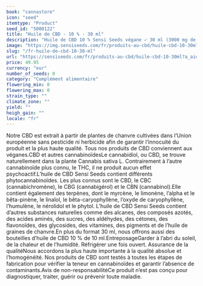 ```yaml
---
book: "cannastore"
icon: "seed"
itemtype: "Product"
seed_id: "5000122"
title: "Huile de CBD - 10 % - 30 ml"
description: "Huile de CBD 10 % Sensi Seeds végane ✓ 30 ml (3000 mg de CBD) ✓ Offerte en d’autres concentrations ✓ Faite d’huile de chanvre biologique"
image: "https://img.sensiseeds.com/fr/produits-au-cbd/huile-cbd-10-30ml-image.png"
slug: "/fr-huile-de-cbd-10-30-ml"
url: "https://sensiseeds.com/fr/produits-au-cbd/huile-cbd-10-30ml?a_aid=cannastore"
price: 49.95
currency: "eur"
number_of_seeds: 0
category: "Complément alimentaire"
flowering_min: 0
flowering_max: 0
strain_type: ""
climate_zone: ""
yield: ""
heigh_gain: ""
locale: "fr"
---
```

Notre CBD est extrait à partir de plantes de chanvre cultivées dans l’Union européenne sans pesticide ni herbicide afin de garantir l’innocuité du produit et la plus haute qualité. Tous nos produits de CBD conviennent aux véganes.CBD et autres cannabinoïdesLe cannabidiol, ou CBD, se trouve naturellement dans la plante Cannabis sativa L. Contrairement à l’autre cannabinoïde plus connu, le THC, il ne produit aucun effet psychoactif.L’huile de CBD Sensi Seeds contient différents phytocannabinoïdes. Les plus connus sont le CBD, le CBC (cannabichromène), le CBG (cannabigérol) et le CBN (cannabinol).Elle contient également des terpènes, dont le myrcène, le limonène, l’alpha et le bêta-pinène, le linalol, le bêta-caryophyllène, l’oxyde de caryophyllène, l’humulène, le nérolidol et le phytol. L’huile de CBD Sensi Seeds contient d’autres substances naturelles comme des alcanes, des composés azotés, des acides aminés, des sucres, des aldéhydes, des cétones, des flavonoïdes, des glycosides, des vitamines, des pigments et de l’huile de graines de chanvre.En plus du format 30 ml, nous offrons aussi des bouteilles d’huile de CBD 10 % de 10 ml.EntreposageGarder à l’abri du soleil, de la chaleur et de l’humidité. Réfrigérer une fois ouvert. Assurance de la qualitéNous accordons la plus haute importante à la qualité absolue et l’homogénéité. Nos produits de CBD sont testés à toutes les étapes de fabrication pour vérifier la teneur en cannabinoïdes et garantir l’absence de contaminants.Avis de non-responsabilitéCe produit n’est pas conçu pour diagnostiquer, traiter, guérir ou prévenir toute maladie.
